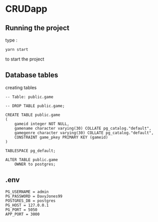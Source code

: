 # CRUDapp
## Running the project 
type : 
```
yarn start
```
to start the project

## Database tables
creating tables
```
-- Table: public.game

-- DROP TABLE public.game;

CREATE TABLE public.game
(
    gameid integer NOT NULL,
    gamename character varying(30) COLLATE pg_catalog."default",
    gamegenre character varying(30) COLLATE pg_catalog."default",
    CONSTRAINT game_pkey PRIMARY KEY (gameid)
)

TABLESPACE pg_default;

ALTER TABLE public.game
    OWNER to postgres;
```
## .env
```
PG_USERNAME = admin
PG_PASSWORD = DavyJones99
POSTGRES_DB = postgres
PG_HOST = 127.0.0.1
PG_PORT = 5050
APP_PORT = 3000
```



